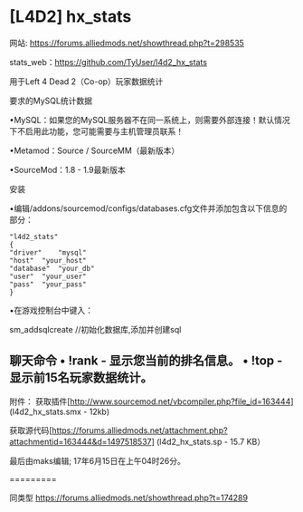 # [L4D2] hx_stats 

网站: https://forums.alliedmods.net/showthread.php?t=298535

stats_web：https://github.com/TyUser/l4d2_hx_stats


用于Left 4 Dead 2（Co-op）玩家数据统计

要求的MySQL统计数据

•MySQL：如果您的MySQL服务器不在同一系统上，则需要外部连接！默认情况下不启用此功能，您可能需要与主机管理员联系！

•Metamod：Source / SourceMM（最新版本）

•SourceMod：1.8 - 1.9最新版本

安装

•编辑/addons/sourcemod/configs/databases.cfg文件并添加包含以下信息的部分：

	"l4d2_stats"
	{
	"driver"	"mysql"
	"host"	"your_host"
	"database"	"your_db"
	"user"	"your_user"
	"pass"	"your_pass"
	}

•在游戏控制台中键入：

sm_addsqlcreate	//初始化数据库,添加并创建sql


聊天命令
• !rank - 显示您当前的排名信息。
• !top - 显示前15名玩家数据统计。
-
附件：
获取插件[http://www.sourcemod.net/vbcompiler.php?file_id=163444] (l4d2_hx_stats.smx - 12kb)

获取源代码[https://forums.alliedmods.net/attachment.php?attachmentid=163444&d=1497518537] (l4d2_hx_stats.sp - 15.7 KB）

最后由maks编辑; 17年6月15日在上午04时26分。


=========

同类型 https://forums.alliedmods.net/showthread.php?t=174289

